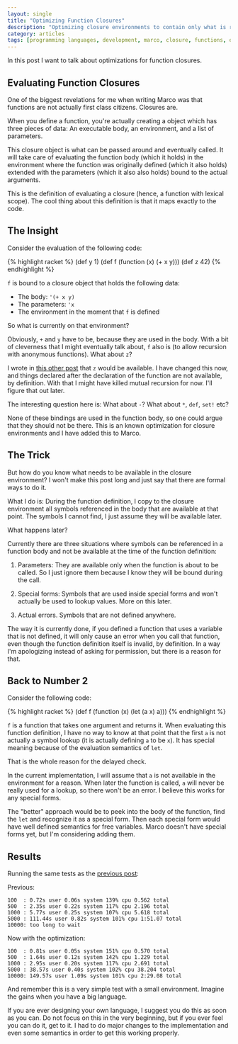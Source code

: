 ```yaml
---
layout: single
title: "Optimizing Function Closures"
description: "Optimizing closure environments to contain only what is really needed."
category: articles
tags: [programming languages, development, marco, closure, functions, optimization]
---
```


In this post I want to talk about optimizations for function closures.

## Evaluating Function Closures

One of the biggest revelations for me when writing Marco was that functions are not actually first class citizens. Closures are.

When you define a function, you're actually creating a object which has three pieces of data: An executable body, an environment, and a list of parameters.

This closure object is what can be passed around and eventually called. It will take care of evaluating the function body (which it holds) in the environment where the function was originally defined (which it also holds) extended with the parameters (which it also also holds) bound to the actual arguments.

This is the definition of evaluating a closure (hence, a function with lexical scope). The cool thing about this definition is that it maps exactly to the code.

## The Insight

Consider the evaluation of the following code:

{% highlight racket %}
(def y 1)
(def f (function (x) (+ x y)))
(def z 42)
{% endhighlight %}

`f` is bound to a closure object that holds the following data:

- The body: `'(+ x y)`
- The parameters: `'x`
- The environment in the moment that `f` is defined

So what is currently on that environment?

Obviously, `+` and `y` have to be, because they are used in the body. With a bit of cleverness that I might eventually talk about, `f` also is (to allow recursion with anonymous functions). What about `z`?

I wrote in [this other post](http://juanibiapina.com/articles/2013-11-29-functions-in-marco/) that `z` would be available. I have changed this now, and things declared after the declaration of the function are not available, by definition. With that I might have killed mutual recursion for now. I'll figure that out later.

The interesting question here is: What about `-`? What about `*`, `def`, `set!` etc?

None of these bindings are used in the function body, so one could argue that they should not be there. This is an known optimization for closure environments and I have added this to Marco.

## The Trick

But how do you know what needs to be available in the closure environment? I won't make this post long and just say that there are formal ways to do it.

What I do is: During the function definition, I copy to the closure environment all symbols referenced in the body that are available at that point. The symbols I cannot find, I just assume they will be available later.

What happens later?

Currently there are three situations where symbols can be referenced in a function body and not be available at the time of the function definition:

1. Parameters: They are available only when the function is about to be called. So I just ignore them because I know they will be bound during the call.

2. Special forms: Symbols that are used inside special forms and won't actually be used to lookup values. More on this later.

3. Actual errors. Symbols that are not defined anywhere.

The way it is currently done, if you defined a function that uses a variable that is not defined, it will only cause an error when you call that function, even though the function definition itself is invalid, by definition. In a way I'm apologizing instead of asking for permission, but there is a reason for that.

## Back to Number 2

Consider the following code:

{% highlight racket %}
(def f (function (x) (let (a x) a)))
{% endhighlight %}

`f` is a function that takes one argument and returns it. When evaluating this function definition, I have no way to know at that point that the first `a` is not actually a symbol lookup (it is actually defining `a` to be `x`). It has special meaning because of the evaluation semantics of `let`.

That is the whole reason for the delayed check.

In the current implementation, I will assume that `a` is not available in the environment for a reason. When later the function is called, `a` will never be really used for a lookup, so there won't be an error. I believe this works for any special forms.

The "better" approach would be to peek into the body of the function, find the `let` and recognize it as a special form. Then each special form would have well defined semantics for free variables. Marco doesn't have special forms yet, but I'm considering adding them.

## Results

Running the same tests as the [previous post](http://juanibiapina.com/articles/2013-12-16-trampolining-in-marco/):

Previous:

    100  : 0.72s user 0.06s system 139% cpu 0.562 total
    500  : 2.35s user 0.22s system 117% cpu 2.196 total
    1000 : 5.77s user 0.25s system 107% cpu 5.618 total
    5000 : 111.44s user 0.82s system 101% cpu 1:51.07 total
    10000: too long to wait

Now with the optimization:

    100  : 0.81s user 0.05s system 151% cpu 0.570 total
    500  : 1.64s user 0.12s system 142% cpu 1.229 total
    1000 : 2.95s user 0.20s system 117% cpu 2.691 total
    5000 : 38.57s user 0.40s system 102% cpu 38.204 total
    10000: 149.57s user 1.09s system 101% cpu 2:29.08 total

And remember this is a very simple test with a small environment. Imagine the gains when you have a big language.

If you are ever designing your own language, I suggest you do this as soon as you can. Do not focus on this in the very beginning, but if you ever feel you can do it, get to it. I had to do major changes to the implementation and even some semantics in order to get this working properly.
